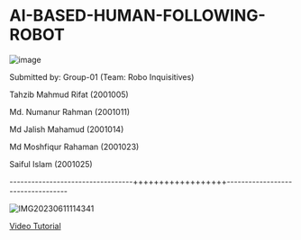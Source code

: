 # AI-BASED-HUMAN-FOLLOWING-ROBOT

![image](https://github.com/Rifat87/AI-BASED-HUMAN-FOLLOWING-ROBOT/assets/102798983/afc68005-c740-4378-92da-48da00755baa)


Submitted by:
Group-01 (Team: Robo Inquisitives)

Tahzib Mahmud Rifat (2001005) 

Md. Numanur Rahman (2001011) 

Md Jalish Mahamud (2001014)

Md Moshfiqur Rahaman (2001023)

Saiful Islam (2001025)

----------------------------------++++++++++++++++++----------------------------------


![IMG20230611114341](https://github.com/Rifat87/AI-BASED-HUMAN-FOLLOWING-ROBOT/assets/102798983/9c85fbd8-1386-4605-bb07-12f7d9af9adc)

[Video Tutorial](https://youtu.be/5FSOZe96kNg) 





